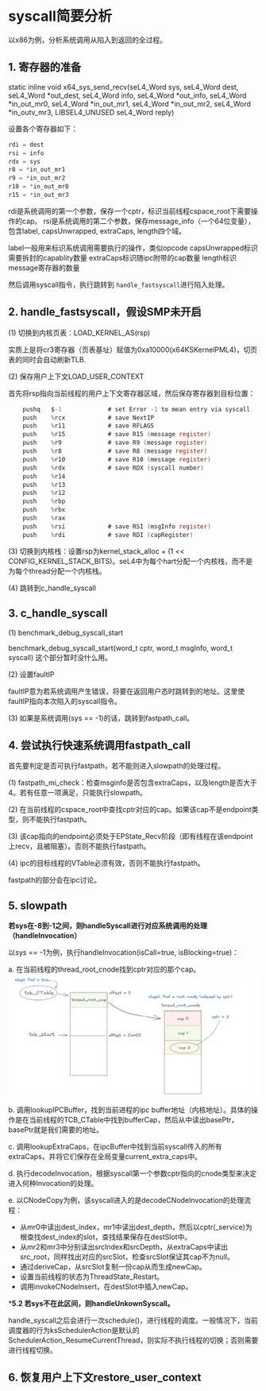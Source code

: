# syscall简要分析

以x86为例，分析系统调用从陷入到返回的全过程。

## 1. 寄存器的准备

static inline void x64_sys_send_recv(seL4_Word sys, seL4_Word dest, seL4_Word *out_dest, seL4_Word info,
                                     seL4_Word *out_info, seL4_Word *in_out_mr0, seL4_Word *in_out_mr1, seL4_Word *in_out_mr2, seL4_Word *in_outv_mr3,
                                     LIBSEL4_UNUSED seL4_Word reply)

设置各个寄存器如下：

```c
rdi = dest
rsi = info
rdx = sys
r8 = *in_out_mr1
r9 = *in_out_mr2
r10 = *in_out_mr0
r15 = *in_out_mr3
```

rdi是系统调用的第一个参数，保存一个cptr，标识当前线程cspace_root下需要操作的cap。
rsi是系统调用的第二个参数，保存message_info（一个64位变量），包含label, capsUnwrapped, extraCaps, length四个域。

label一般用来标识系统调用需要执行的操作，类似opcode
capsUnwrapped标识需要拆封的capablity数量
extraCaps标识随ipc附带的cap数量
length标识message寄存器的数量

然后调用syscall指令，执行跳转到 `handle_fastsyscall`进行陷入处理。

## 2. handle_fastsyscall，假设SMP未开启

(1) 切换到内核页表：LOAD_KERNEL_AS(rsp)

实质上是将cr3寄存器（页表基址）赋值为0xa10000(x64KSKernelPML4)，切页表的同时会自动刷新TLB.

(2) 保存用户上下文LOAD_USER_CONTEXT

首先将rsp指向当前线程的用户上下文寄存器区域，然后保存寄存器到目标位置：

```c
    pushq   $-1             # set Error -1 to mean entry via syscall
    push    %rcx            # save NextIP
    push    %r11            # save RFLAGS
    push    %r15            # save R15 (message register)
    push    %r9             # save R9 (message register)
    push    %r8             # save R8 (message register)
    push    %r10            # save R10 (message register)
    push    %rdx            # save RDX (syscall number)
    push    %r14
    push    %r13
    push    %r12
    push    %rbp
    push    %rbx
    push    %rax
    push    %rsi            # save RSI (msgInfo register)
    push    %rdi            # save RDI (capRegister)
```

(3) 切换到内核栈：设置rsp为kernel_stack_alloc + (1 << CONFIG_KERNEL_STACK_BITS)。seL4中为每个hart分配一个内核栈，而不是为每个thread分配一个内核栈。

(4) 跳转到c_handle_syscall

## 3. c_handle_syscall

(1) benchmark_debug_syscall_start

benchmark_debug_syscall_start(word_t cptr, word_t msgInfo, word_t syscall)
这个部分暂时没什么用。

(2) 设置faultIP

faultIP意为若系统调用产生错误，将要在返回用户态时跳转到的地址。这里使faultIP指向本次陷入的syscall指令。

(3) 如果是系统调用(sys == -1)的话，跳转到fastpath_call。

## 4. 尝试执行快速系统调用fastpath_call

首先要判定是否可执行fastpath，若不能则进入slowpath的处理过程。

(1) fastpath_mi_check：检查msginfo是否包含extraCaps，以及length是否大于4。若有任意一项满足，只能执行slowpath。

(2) 在当前线程的cspace_root中查找cptr对应的cap。如果该cap不是endpoint类型，则不能执行fastpath。

(3) 该cap指向的endpoint必须处于EPState_Recv阶段（即有线程在该endpoint上recv，且被阻塞）。否则不能执行fastpath。

(4) ipc的目标线程的VTable必须有效，否则不能执行fastpath。

fastpath的部分会在ipc讨论。

## 5. slowpath

**若sys在-8到-1之间，则handleSyscall进行对应系统调用的处理（handleInvocation）**

以sys == -1为例，执行handleInvocation(isCall=true, isBlocking=true)：

a. 在当前线程的thread_root_cnode找到cptr对应的那个cap。
![1668010467727](image/seL4系统调用解析/1668010467727.png)

b. 调用lookupIPCBuffer，找到当前进程的ipc buffer地址（内核地址）。具体的操作是在当前线程的TCB_CTable中找到bufferCap，然后从中读出basePtr，basePtr就是我们需要的地址。

c. 调用lookupExtraCaps，在ipcBuffer中找到当前syscall传入的所有extraCaps，并将它们保存在全局变量current_extra_caps中。

d. 执行decodeInvocation，根据syscall第一个参数cptr指向的cnode类型来决定进入何种Invocation的处理。

e. 以CNodeCopy为例，该syscall进入的是decodeCNodeInvocation的处理流程：

- 从mr0中读出dest_index，mr1中读出dest_depth，然后以cptr(_service)为根查找dest_index的slot，查找结果保存在destSlot中。
- 从mr2和mr3中分别读出srcIndex和srcDepth，从extraCaps中读出src_root，同样找出对应的srcSlot，检查srcSlot保证其cap不为null。
- 通过deriveCap，从srcSlot复制一份cap从而生成newCap。
- 设置当前线程的状态为ThreadState_Restart。
- 调用invokeCNodeInsert，在destSlot中插入newCap。

***5.2 若sys不在此区间，则handleUnkownSyscall。**

handle_syscall之后会进行一次schedule()，进行线程的调度。一般情况下，当前调度器的行为ksSchedulerAction是默认的SchedulerAction_ResumeCurrentThread，则实际不执行线程的切换；否则需要进行线程切换。

## 6. 恢复用户上下文restore_user_context
